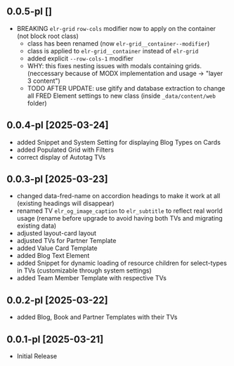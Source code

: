0.0.5-pl []
---
- BREAKING `elr-grid` `row-cols` modifier now to apply on the container (not block root class)
  - class has been renamed (now `elr-grid__container--modifier`)
  - class is applied to `elr-grid__container` instead of `elr-grid`
  - added explicit `--row-cols-1` modifier
  - WHY: this fixes nesting issues with modals containing grids. (neccessary because of MODX implementation and usage -> "layer 3 content")
  - TODO AFTER UPDATE: use gitify and database extraction to change all FRED Element settings to new class (inside `_data/content/web` folder)

0.0.4-pl [2025-03-24]
---
- added Snippet and System Setting for displaying Blog Types on Cards
- added Populated Grid with Filters
- correct display of Autotag TVs

0.0.3-pl [2025-03-23]
---
- changed data-fred-name on accordion headings to make it work at all (existing headings will disappear)
- renamed TV `elr_og_image_caption` to `elr_subtitle` to reflect real world usage (rename before upgrade to avoid having both TVs and migrating existing data)
- adjusted layout-card layout
- adjusted TVs for Partner Template
- added Value Card Template
- added Blog Text Element
- added Snippet for dynamic loading of resource children for select-types in TVs (customizable through system settings)
- added Team Member Template with respective TVs

0.0.2-pl [2025-03-22]
---
- added Blog, Book and Partner Templates with their TVs

0.0.1-pl [2025-03-21]
---
- Initial Release
